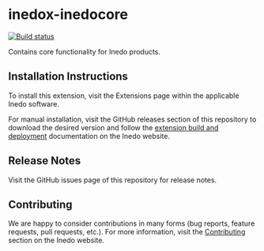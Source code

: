 # inedox-inedocore

[![Build status](https://ci.appveyor.com/api/projects/status/7bk9l9rohue30mae/branch/master?svg=true)](https://ci.appveyor.com/project/Inedo/inedox-inedocore/branch/master)

Contains core functionality for Inedo products.

## Installation Instructions

To install this extension, visit the Extensions page within the applicable Inedo software.

For manual installation, visit the GitHub releases section of this repository to download the desired version and follow the [extension build and deployment](https://inedo.com/support/documentation/various/inedo-sdk/creating#building-deploying) documentation on the Inedo website.

## Release Notes

Visit the GitHub issues page of this repository for release notes.

## Contributing

We are happy to consider contributions in many forms (bug reports, feature requests, pull requests, etc.). For more information, visit the [Contributing](https://inedo.com/open/contributing) section on the Inedo website.